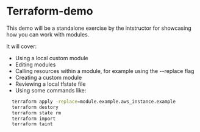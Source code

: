 
# Terraform-demo

This demo will be a standalone exercise by the intstructor for showcasing how you can work with modules.

It will cover:
- Using a local custom module
- Editing modules
- Calling resources within a module, for example using the --replace flag
- Creating a custom module
- Reviewing a local tfstate file
- Using some commands like:

```bash
  terraform apply -replace=module.example.aws_instance.example
  terraform destory
  terraform state rm
  terraform import
  terraform taint
```